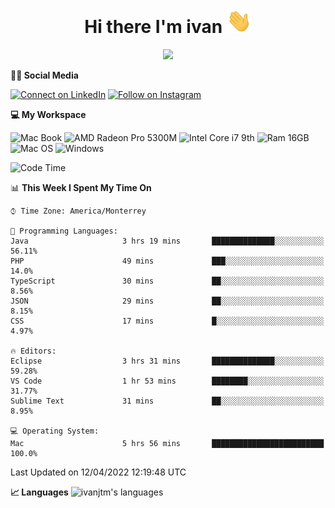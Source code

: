 <h1 align="center">Hi there I'm ivan <img src="https://raw.githubusercontent.com/ABSphreak/ABSphreak/master/gifs/Hi.gif" width="40px" /></h1>
<div align="center">
<img src="http://github-readme-streak-stats.herokuapp.com?user=ivanjtm&hide_border=true&background=00000000&border=FFFFFF00&sideNums=A8A8A8&sideLabels=A8A8A8&currStreakNum=FFC93C&dates=A8A8A8)](https://git.io/streak-stats"/>
</div>

**👦🏻 Social Media**

[![Connect on LinkedIn](https://img.shields.io/badge/LinkedIn-%230077B5.svg?&style=flat-square&logo=linkedin&logoColor=white)](https://www.linkedin.com/in/ivanjtm)
[![Follow on Instagram](https://img.shields.io/badge/Instagram-E4405F?style=flat-square&logo=instagram&logoColor=white)](https://www.instagram.com/ivanjtm)

**💻 My Workspace**

![Mac Book](https://img.shields.io/badge/Apple-MacBook_Pro_2019-999999?style=flat-square&logo=apple&logoColor=white)
![AMD Radeon Pro 5300M](https://img.shields.io/badge/AMD-Radeon_Pro_5300M-ED1C24?style=flat-square&logo=amd&logoColor=white)
![Intel Core i7 9th](https://img.shields.io/badge/Intel-Core_i7_9th-0071C5?style=flat-square&logo=intel&logoColor=white)
![Ram 16GB](https://img.shields.io/badge/RAM-16GB-230071C5?style=flat-square&logoColor=white)
![Mac OS](https://img.shields.io/badge/Mac%20OS-000000?style=flat-square&logo=apple&logoColor=white)
![Windows](https://img.shields.io/badge/Windows-0078D6?style=flat-square&logo=windows&logoColor=white)


<!--START_SECTION:waka-->
![Code Time](http://img.shields.io/badge/Code%20Time-654%20hrs%2051%20mins-blue)

📊 **This Week I Spent My Time On** 

```text
⌚︎ Time Zone: America/Monterrey

💬 Programming Languages: 
Java                     3 hrs 19 mins       ██████████████░░░░░░░░░░░   56.11% 
PHP                      49 mins             ███░░░░░░░░░░░░░░░░░░░░░░   14.0% 
TypeScript               30 mins             ██░░░░░░░░░░░░░░░░░░░░░░░   8.56% 
JSON                     29 mins             ██░░░░░░░░░░░░░░░░░░░░░░░   8.15% 
CSS                      17 mins             █░░░░░░░░░░░░░░░░░░░░░░░░   4.97%

🔥 Editors: 
Eclipse                  3 hrs 31 mins       ██████████████░░░░░░░░░░░   59.28% 
VS Code                  1 hr 53 mins        ████████░░░░░░░░░░░░░░░░░   31.77% 
Sublime Text             31 mins             ██░░░░░░░░░░░░░░░░░░░░░░░   8.95%

💻 Operating System: 
Mac                      5 hrs 56 mins       █████████████████████████   100.0%

```


 Last Updated on 12/04/2022 12:19:48 UTC
<!--END_SECTION:waka-->
**📈 Languages**
 ![ivanjtm's languages](https://wakatime.com/share/@ivanjtm/a32f83c6-d0c9-49a4-a5ae-d0440b950377.svg)
